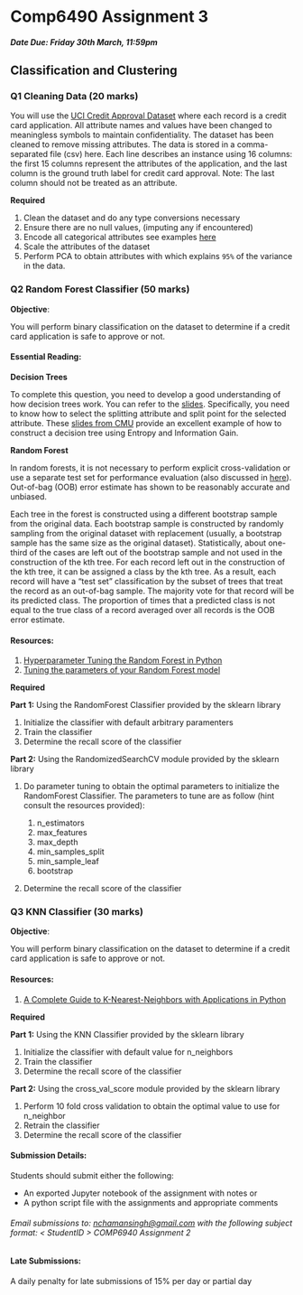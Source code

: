 # Comp6490 Assignment 3

##### Date Due: Friday 30th March, 11:59pm


## Classification and Clustering 


### Q1 Cleaning Data (20 marks)

You will use the [UCI Credit Approval Dataset](https://archive.ics.uci.edu/ml/datasets/Credit+Approval) where each record is a credit card application. All attribute names and values have been changed to meaningless symbols to maintain confidentiality. The dataset has been cleaned to remove missing attributes. The data is stored in a comma-separated file (csv) here. Each line describes an instance using 16 columns: the first 15 columns represent the attributes of the application, and the last column is the ground truth label for credit card approval. Note: The last column should not be treated as an attribute.

**Required**
1. Clean the dataset and do any type conversions necessary
2. Ensure there are no null values, (imputing any if encountered)
3. Encode all categorical attributes see examples [here](http://pbpython.com/categorical-encoding.html)
4. Scale the attributes of the dataset
5. Perform PCA to obtain attributes with which explains `95%` of the variance in the data.


### Q2 Random Forest Classifier (50 marks)

**Objective**:

You will perform binary classification on the dataset to determine if a credit card application is safe to
approve or not.

#### Essential Reading:

**Decision Trees**

To complete this question, you need to develop a good understanding of how decision trees work. You can refer to the [slides](http://poloclub.gatech.edu/cse6242/2017fall/slides/CSE6242-710-Classification.pdf). Specifically, you need to know how to select the splitting attribute and split point for the selected attribute. These [slides from CMU](http://www.cs.cmu.edu/afs/cs.cmu.edu/academic/class/15381-s06/www/DTs.pdf) provide an excellent example of how to construct a decision tree using Entropy and Information Gain.

**Random Forest**

In random forests, it is not necessary to perform explicit cross-validation or use a separate test set for performance evaluation (also discussed in [here](http://poloclub.gatech.edu/cse6242/2017fall/slides/CSE6242-730-Ensemble.pdf)). Out-of-bag (OOB) error estimate has shown to be reasonably accurate and unbiased. 

Each tree in the forest is constructed using a different bootstrap sample from the original data. Each bootstrap sample is constructed by randomly sampling from the original dataset with replacement (usually, a bootstrap sample has the same size as the original dataset). Statistically, about one-third of the cases are left out of the bootstrap sample and not used in the construction of the kth tree. For each record left out in the construction of the kth tree, it can be assigned a class by the kth tree. As a result,
each record will have a “test set” classification by the subset of trees that treat the record as an out-of-bag sample. The majority vote for that record will be its predicted class. The proportion of times that a predicted class is not equal to the true class of a record averaged over all records is the OOB error estimate.

#### Resources:
1. [Hyperparameter Tuning the Random Forest in Python](https://towardsdatascience.com/hyperparameter-tuning-the-random-forest-in-python-using-scikit-learn-28d2aa77dd74)
2. [Tuning the parameters of your Random Forest model](https://www.analyticsvidhya.com/blog/2015/06/tuning-random-forest-model/)

**Required**

**Part 1:**  Using the RandomForest Classifier provided by the sklearn library 

1. Initialize the classifier with default arbitrary paramenters
2. Train the classifier 
3. Determine the recall score of the classifier 

**Part 2:** Using the RandomizedSearchCV module provided by the sklearn library 

1. Do parameter tuning to obtain the optimal parameters to initialize the RandomForest Classifier. The parameters to tune are as follow (hint consult the resources provided):
	1. n_estimators
	2. max_features
	3. max_depth
	4. min_samples_split
	5. min_sample_leaf
	6. bootstrap
	
2. Determine the recall score of the classifier 


### Q3 KNN Classifier (30 marks)

**Objective**:

You will perform binary classification on the dataset to determine if a credit card application is safe to
approve or not.

#### Resources:
1. [A Complete Guide to K-Nearest-Neighbors with Applications in Python ](https://kevinzakka.github.io/2016/07/13/k-nearest-neighbor/)

**Required**

**Part 1:**  Using the KNN Classifier provided by the sklearn library 

1. Initialize the classifier with default value for n_neighbors 
2. Train the classifier 
3. Determine the recall score of the classifier 

**Part 2:** Using the cross_val_score module provided by the sklearn library

1. Perform 10 fold cross validation to obtain the optimal value to use for n_neighbor
2. Retrain the classifier 
2. Determine the recall score of the classifier 


#### Submission Details:
Students should submit either the following:
* An exported Jupyter notebook of the assignment with notes
or
* A python script file with the assignments and appropriate comments 

###### Email submissions to: nchamansingh@gmail.com with the following subject format: < StudentID > COMP6940 Assignment 2


#### Late Submissions:
A daily penalty for late submissions of 15% per day or partial day
